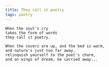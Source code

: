 ```yaml
---
title: They call it poetry
tags: poetry
---
```


    When the soul's cry
    takes the form of words
    they call it poetry.

    When the covers are up, and the bed is warm,
    and nature's just too far away,
    relinquish yourself to the poet's charm,
    and on wings of dream, be carried away...


